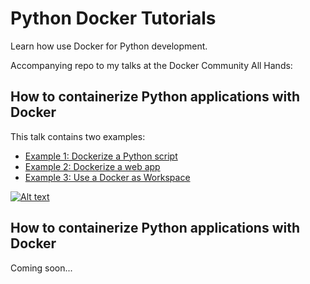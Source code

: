 # Python Docker Tutorials

Learn how use Docker for Python development.

Accompanying repo to my talks at the Docker Community All Hands:

## How to containerize Python applications with Docker

This talk contains two examples:
- [Example 1: Dockerize a Python script](/example1/)
- [Example 2: Dockerize a web app](/example2/)
- [Example 3: Use a Docker as Workspace](/example3/)

 [![Alt text](https://img.youtube.com/vi/0UG2x2iWerk/hqdefault.jpg)](https://youtu.be/0UG2x2iWerk)

## How to containerize Python applications with Docker

Coming soon...